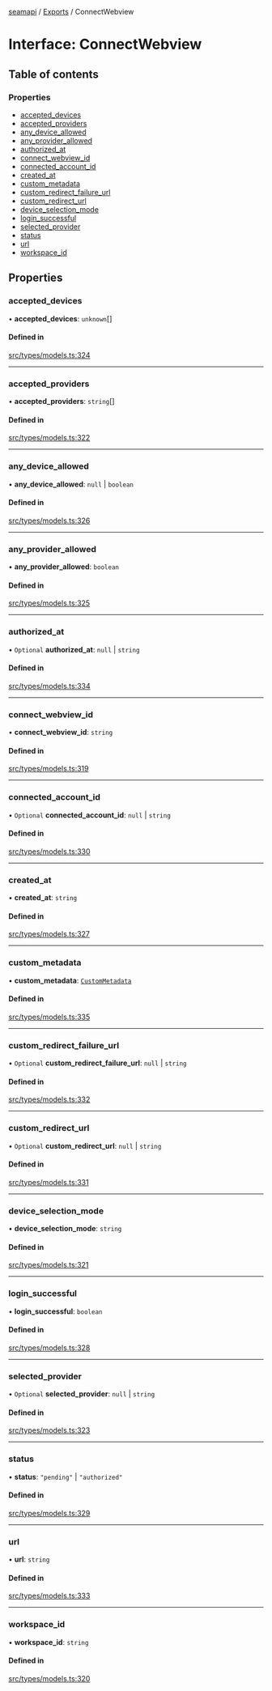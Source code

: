 [seamapi](../README.md) / [Exports](../modules.md) / ConnectWebview

# Interface: ConnectWebview

## Table of contents

### Properties

- [accepted\_devices](ConnectWebview.md#accepted_devices)
- [accepted\_providers](ConnectWebview.md#accepted_providers)
- [any\_device\_allowed](ConnectWebview.md#any_device_allowed)
- [any\_provider\_allowed](ConnectWebview.md#any_provider_allowed)
- [authorized\_at](ConnectWebview.md#authorized_at)
- [connect\_webview\_id](ConnectWebview.md#connect_webview_id)
- [connected\_account\_id](ConnectWebview.md#connected_account_id)
- [created\_at](ConnectWebview.md#created_at)
- [custom\_metadata](ConnectWebview.md#custom_metadata)
- [custom\_redirect\_failure\_url](ConnectWebview.md#custom_redirect_failure_url)
- [custom\_redirect\_url](ConnectWebview.md#custom_redirect_url)
- [device\_selection\_mode](ConnectWebview.md#device_selection_mode)
- [login\_successful](ConnectWebview.md#login_successful)
- [selected\_provider](ConnectWebview.md#selected_provider)
- [status](ConnectWebview.md#status)
- [url](ConnectWebview.md#url)
- [workspace\_id](ConnectWebview.md#workspace_id)

## Properties

### accepted\_devices

• **accepted\_devices**: `unknown`[]

#### Defined in

[src/types/models.ts:324](https://github.com/seamapi/javascript/blob/main/src/types/models.ts#L324)

___

### accepted\_providers

• **accepted\_providers**: `string`[]

#### Defined in

[src/types/models.ts:322](https://github.com/seamapi/javascript/blob/main/src/types/models.ts#L322)

___

### any\_device\_allowed

• **any\_device\_allowed**: ``null`` \| `boolean`

#### Defined in

[src/types/models.ts:326](https://github.com/seamapi/javascript/blob/main/src/types/models.ts#L326)

___

### any\_provider\_allowed

• **any\_provider\_allowed**: `boolean`

#### Defined in

[src/types/models.ts:325](https://github.com/seamapi/javascript/blob/main/src/types/models.ts#L325)

___

### authorized\_at

• `Optional` **authorized\_at**: ``null`` \| `string`

#### Defined in

[src/types/models.ts:334](https://github.com/seamapi/javascript/blob/main/src/types/models.ts#L334)

___

### connect\_webview\_id

• **connect\_webview\_id**: `string`

#### Defined in

[src/types/models.ts:319](https://github.com/seamapi/javascript/blob/main/src/types/models.ts#L319)

___

### connected\_account\_id

• `Optional` **connected\_account\_id**: ``null`` \| `string`

#### Defined in

[src/types/models.ts:330](https://github.com/seamapi/javascript/blob/main/src/types/models.ts#L330)

___

### created\_at

• **created\_at**: `string`

#### Defined in

[src/types/models.ts:327](https://github.com/seamapi/javascript/blob/main/src/types/models.ts#L327)

___

### custom\_metadata

• **custom\_metadata**: [`CustomMetadata`](../modules.md#custommetadata)

#### Defined in

[src/types/models.ts:335](https://github.com/seamapi/javascript/blob/main/src/types/models.ts#L335)

___

### custom\_redirect\_failure\_url

• `Optional` **custom\_redirect\_failure\_url**: ``null`` \| `string`

#### Defined in

[src/types/models.ts:332](https://github.com/seamapi/javascript/blob/main/src/types/models.ts#L332)

___

### custom\_redirect\_url

• `Optional` **custom\_redirect\_url**: ``null`` \| `string`

#### Defined in

[src/types/models.ts:331](https://github.com/seamapi/javascript/blob/main/src/types/models.ts#L331)

___

### device\_selection\_mode

• **device\_selection\_mode**: `string`

#### Defined in

[src/types/models.ts:321](https://github.com/seamapi/javascript/blob/main/src/types/models.ts#L321)

___

### login\_successful

• **login\_successful**: `boolean`

#### Defined in

[src/types/models.ts:328](https://github.com/seamapi/javascript/blob/main/src/types/models.ts#L328)

___

### selected\_provider

• `Optional` **selected\_provider**: ``null`` \| `string`

#### Defined in

[src/types/models.ts:323](https://github.com/seamapi/javascript/blob/main/src/types/models.ts#L323)

___

### status

• **status**: ``"pending"`` \| ``"authorized"``

#### Defined in

[src/types/models.ts:329](https://github.com/seamapi/javascript/blob/main/src/types/models.ts#L329)

___

### url

• **url**: `string`

#### Defined in

[src/types/models.ts:333](https://github.com/seamapi/javascript/blob/main/src/types/models.ts#L333)

___

### workspace\_id

• **workspace\_id**: `string`

#### Defined in

[src/types/models.ts:320](https://github.com/seamapi/javascript/blob/main/src/types/models.ts#L320)
